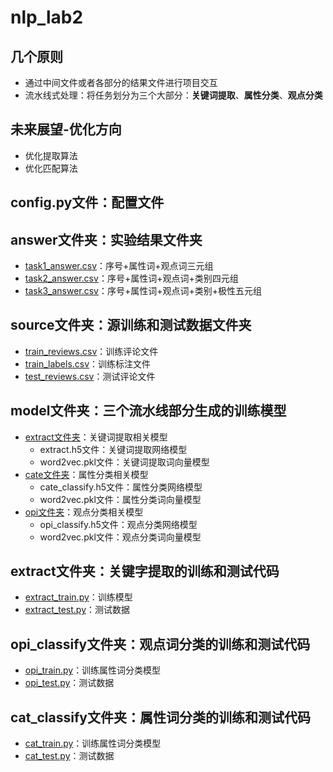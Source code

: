 # nlp_lab2
## 几个原则
- 通过中间文件或者各部分的结果文件进行项目交互
- 流水线式处理：将任务划分为三个大部分：**关键词提取**、**属性分类**、**观点分类**
## 未来展望-优化方向
- 优化提取算法
- 优化匹配算法
## config.py文件：配置文件
## answer文件夹：实验结果文件夹
- [task1_answer.csv](./answer/task1_answer.csv)：序号+属性词+观点词三元组
- [task2_answer.csv](./answer/task2_answer.csv)：序号+属性词+观点词+类别四元组
- [task3_answer.csv](./answer/task3_answer.csv)：序号+属性词+观点词+类别+极性五元组
## source文件夹：源训练和测试数据文件夹
- [train_reviews.csv](./source/train_reviews.csv)：训练评论文件
- [train_labels.csv](./source/train_labels.csv)：训练标注文件
- [test_reviews.csv](./source/test_reviews.csv)：测试评论文件
## model文件夹：三个流水线部分生成的训练模型
- [extract文件夹](./model/extract)：关键词提取相关模型
    - extract.h5文件：关键词提取网络模型
    - word2vec.pkl文件：关键词提取词向量模型
- [cate文件夹](./model/cate)：属性分类相关模型
    - cate_classify.h5文件：属性分类网络模型
    - word2vec.pkl文件：属性分类词向量模型
- [opi文件夹](./model/opi)：观点分类相关模型
    - opi_classify.h5文件：观点分类网络模型
    - word2vec.pkl文件：观点分类词向量模型
## extract文件夹：关键字提取的训练和测试代码
- [extract_train.py](./extract/extract_train.py)：训练模型
- [extract_test.py](./extract/extract_test.py)：测试数据
## opi_classify文件夹：观点词分类的训练和测试代码
- [opi_train.py](./opi_classify/opi_train.py)：训练属性词分类模型
- [opi_test.py](./opi_classify/opi_test.py)：测试数据
## cat_classify文件夹：属性词分类的训练和测试代码
- [cat_train.py](./cat_classify/cat_train.py)：训练属性词分类模型
- [cat_test.py](./cat_classify/cat_test.py)：测试数据